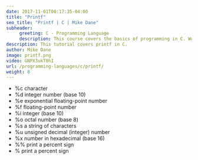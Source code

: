```yaml
---
date: 2017-11-01T00:17:35-04:00
title: "Printf"
seo_title: "Printf | C | Mike Dane"
subheader:
     greeting: C - Programming Language
     description: This course covers the basics of programming in C. Work your way through the videos/articles and I'll teach you everything you need to know to start your programming journey!
description: This tutorial covers printf in C.
author: Mike Dane
image: printf.png
video: GNPX3ukT0hI
url: /programming-languages/c/printf/
weight: 8
---
```


* %c	character
* %d	integer number (base 10)
* %e	exponential floating-point number
* %f	floating-point number
* %i	integer (base 10)
* %o	octal number (base 8)
* %s	a string of characters
* %u	unsigned decimal (integer) number
* %x	number in hexadecimal (base 16)
* %%	print a percent sign
* \%	print a percent sign